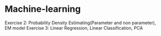 # Machine-learning
Exercise 2: Probability Density Estimating(Parameter and non parameter), EM model
Exercise 3: Linear Regression, Linear Classification, PCA
